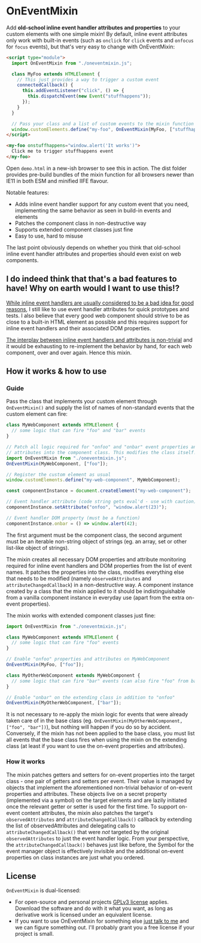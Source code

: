 # OnEventMixin

Add **old-school inline event handler attributes and properties** to your custom
elements with one simple mixin! By default, inline event attributes only work
with built-in events (such as `onclick` for `click` events and `onfocus` for
`focus` events), but that's very easy to change with OnEventMixin:

```html
<script type="module">
  import OnEventMixin from "./oneventmixin.js";

  class MyFoo extends HTMLElement {
    // This just provides a way to trigger a custom event
    connectedCallback() {
      this.addEventListener("click", () => {
        this.dispatchEvent(new Event("stuffhappens"));
      });
    }
  }

  // Pass your class and a list of custom events to the mixin function
  window.customElements.define("my-foo", OnEventMixin(MyFoo, ["stuffhappens"]));
</script>

<my-foo onstuffhappens="window.alert('It works')">
  Click me to trigger stuffhappens event
</my-foo>
```

Open `demo.html` in a new-ish browser to see this in action. The dist folder
provides pre-build bundles of the mixin function for all browsers newer than
IE11 in both ESM and minified IIFE flavour.

Notable features:

* Adds inline event handler support for any custom event that you need,
  implementing the same behavior as seen in build-in events and elements
* Patches the component class in non-destructive way
* Supports extended component classes just fine
* Easy to use, hard to misuse

The last point obviously depends on whether you think that old-school inline
event handler attributes and properties should even exist on web components.

## I do indeed think that that's a bad features to have! Why on earth would I want to use this!?

[While inline event handlers are usually considered to be a bad idea for good reasons](https://developer.mozilla.org/en-US/docs/Learn/JavaScript/Building_blocks/Events#inline_event_handlers_%E2%80%94_dont_use_these),
I still like to use event handler attributes for quick prototypes and tests. I
also believe that every good web component should strive to be as close to a
built-in HTML element as possible and this requires support for inline event
handlers and their associated DOM properties.

[The interplay between inline event handlers and attributes is non-trivial](https://html.spec.whatwg.org/#events) and it
would be exhausting to re-implement the behavior by hand, for each web
component, over and over again. Hence this mixin.

## How it works & how to use

### Guide

Pass the class that implements your custom element through `OnEventMixin()` and
supply the list of names of non-standard events that the custom element can
fire:

```javascript
class MyWebComponent extends HTMLElement {
  // some logic that can fire "foo" and "bar" events
}

// Patch all logic required for "onfoo" and "onbar" event properties and
// attributes into the component class. This modifies the class itself!
import OnEventMixin from "./oneventmixin.js";
OnEventMixin(MyWebComponent, ["foo"]);

// Register the custom element as usual
window.customElements.define("my-web-component", MyWebComponent);

const componentInstance = document.createElement("my-web-component");

// Event handler attribute (code string gets eval'd - use with caution)
componentInstance.setAttribute("onfoo", "window.alert(23)");

// Event handler DOM property (must be a function)
componentInstance.onbar = () => window.alert(42);
```

The first argument must be the component class, the second argument must be an
iterable non-string object of strings (eg. an array, set or other list-like
object of strings).

The mixin creates all necessary DOM properties and attribute monitoring required
for inline event handlers and DOM properties from the list of event names. It
patches the properties into the class, modifies everything else that needs to be
modified (namely `observedAttributes` and `attributeChangedCallback`) in a
non-destructive way. A component instance created by a class that the mixin
applied to it should be indistinguishable from a vanilla component instance in
everyday use (apart from the extra on-event properties).

The mixin works with extended component classes just fine:

```javascript
import OnEventMixin from "./oneventmixin.js";

class MyWebComponent extends HTMLElement {
  // some logic that can fire "foo" events
}

// Enable "onfoo" properties and attributes on MyWebComponent
OnEventMixin(MyFoo, ["foo"]);

class MyOtherWebComponent extends MyWebComponent {
  // some logic that can fire "bar" events (can also fire "foo" from base class)
}

// Enable "onbar" on the extending class in addition to "onfoo"
OnEventMixin(MyOtherWebComponent, ["bar"]);
```

It is not necessary to re-apply the mixin logic for events that were already
taken care of in the base class (eg.
`OnEventMixin(MyOtherWebComponent, ["foo", "bar"])`), but nothing will happen if
you do so by accident. Conversely, if the mixin has not been applied to the base
class, you must list all events that the base class fires when using the mixin
on the extending class (at least if you want to use the on-event properties and
attributes).

### How it works

The mixin patches getters and setters for on-event properties into the target
class - one pair of getters and setters per event. Their value is managed by
objects that implement the aforementioned non-trivial behavior of on-event
properties and attributes. These objects live on a secret property (implemented
via a symbol) on the target elements and are lazily initiated once the relevant
getter or setter is used for the first time. To support on-event content
attributes, the mixin also patches the target's `observedAttributes` and
`attributeChangedCallback()` callback by extending the list of
observedAttributes and delegating calls to `attributeChangedCallback()` that
were *not* targeted by the original `observedAttributes` to just the event
handler logic. From your perspective, the `attributeChangedCallback()` behaves
just like before, the Symbol for the event manager object is effectively
invisible and the additional on-event properties on class instances are just
what you ordered.

## License

`OnEventMixin` is dual-licensed:

* For open-source and personal projects [GPLv3 license](https://opensource.org/licenses/gpl-3.0.html) applies. Download the software and do with it what you want, as long as derivative work is licensed under an equivalent license.
* If you want to use OnEventMixin for something else [just talk to me](https://www.peterkroener.de/kontakt/) and we can figure something out. I'll probably grant you a free license if your project is small.
